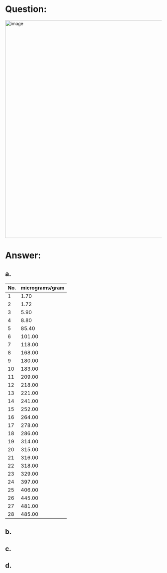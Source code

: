 # Question:<br>
<img width="571" height="701" alt="image" src="https://github.com/user-attachments/assets/4b1b66d8-2a24-427d-be1b-4bf2626b0327" /><br>
# Answer:<br>
## a.<br>
|No.|micrograms/gram|
|---|---|
|1|1.70|
|2|1.72|
|3|5.90|
|4|8.80|
|5|85.40|
|6|101.00|
|7|118.00|
|8|168.00|
|9|180.00|
|10|183.00|
|11|209.00|
|12|218.00|
|13|221.00|
|14|241.00|
|15|252.00|
|16|264.00|
|17|278.00|
|18|286.00|
|19|314.00|
|20|315.00|
|21|316.00|
|22|318.00|
|23|329.00|
|24|397.00|
|25|406.00|
|26|445.00|
|27|481.00|
|28|485.00|

## b.<br>

## c.<br>

## d.<br>

